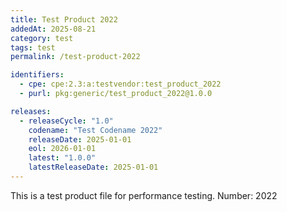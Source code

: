```yaml
---
title: Test Product 2022
addedAt: 2025-08-21
category: test
tags: test
permalink: /test-product-2022

identifiers:
  - cpe: cpe:2.3:a:testvendor:test_product_2022
  - purl: pkg:generic/test_product_2022@1.0.0

releases:
  - releaseCycle: "1.0"
    codename: "Test Codename 2022"
    releaseDate: 2025-01-01
    eol: 2026-01-01
    latest: "1.0.0"
    latestReleaseDate: 2025-01-01
---
```


This is a test product file for performance testing. Number: 2022
